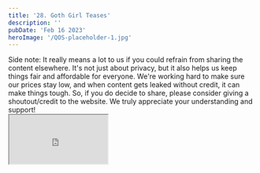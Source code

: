 ```yaml
---
title: '28. Goth Girl Teases'
description: ''
pubDate: 'Feb 16 2023'
heroImage: '/QOS-placeholder-1.jpg'
---
```

<div class="video_paragraph_header"> Side note: It really means a lot to us if you could refrain from sharing the content elsewhere. It's not just about privacy, but it also helps us keep things fair and affordable for everyone. We're working hard to make sure our prices stay low, and when content gets leaked without credit, it can make things tough. So, if you do decide to share, please consider giving a shoutout/credit to the website. We truly appreciate your understanding and support!</div>

<iframe src="https://drive.google.com/file/d/11Ks665J84dfmn5yomVYVb7cOqmt_eedk/preview" width="200" height="100" allow="autoplay" allowfullscreen="allowfullscreen"></iframe>

<br>
<br>
<!---<a class="read_more" href="https://drive.google.com/file/d/11Ks665J84dfmn5yomVYVb7cOqmt_eedk/view?usp=sharing">Download</a>--->
